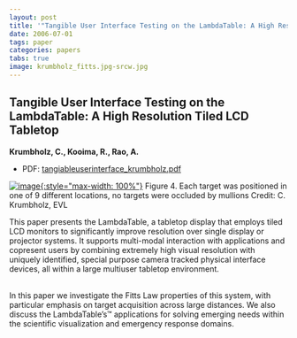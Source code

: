 ```yaml
---
layout: post
title: '"Tangible User Interface Testing on the LambdaTable: A High Resolution Tiled LCD Tabletop"'
date: 2006-07-01
tags: paper
categories: papers
tabs: true
image: krumbholz_fitts.jpg-srcw.jpg
---
```


## Tangible User Interface Testing on the LambdaTable: A High Resolution Tiled LCD Tabletop
**Krumbholz, C., Kooima, R., Rao, A.**
- PDF: [tangiableuserinterface_krumbholz.pdf](/documents/tangiableuserinterface_krumbholz.pdf)


[![image](https://www.evl.uic.edu/output/originals/krumbholz_fitts.jpg-srcw.jpg){:style="max-width: 100%"}](https://www.evl.uic.edu/output/originals/krumbholz_fitts.jpg-srcw.jpg)
Figure 4. Each target was positioned in one of 9 different locations, no targets were occluded by mullions
Credit: C. Krumbholz, EVL

This paper presents the LambdaTable, a tabletop display that employs tiled LCD monitors to significantly improve resolution over single display or projector systems. It supports multi-modal interaction with applications and copresent users by combining extremely high visual resolution with uniquely identified, special purpose camera tracked physical interface devices, all within a large multiuser tabletop environment.<br><br>

In this paper we investigate the Fitts Law properties of this system, with particular emphasis on target acquisition across large distances. We also discuss the LambdaTable&rsquo;s&trade; applications for solving emerging needs within the scientific visualization and emergency response domains.